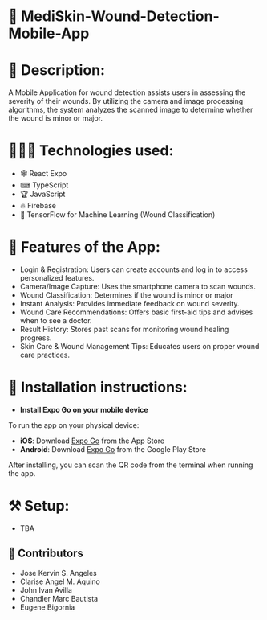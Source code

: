 # 📱 MediSkin-Wound-Detection-Mobile-App

# 📝 Description:
A Mobile Application for wound detection assists users in assessing the severity of their wounds. By utilizing the camera and image processing algorithms, the system analyzes the scanned image to determine whether the wound is minor or major.

# 👨‍💻🌐 Technologies used:
- 🕸 React Expo
- ⌨ TypeScript
- 🏆 JavaScript
- 🔥 Firebase
- 🤖 TensorFlow for Machine Learning (Wound Classification)

# 📲 Features of the App:
- Login & Registration: Users can create accounts and log in to access personalized features.
- Camera/Image Capture: Uses the smartphone camera to scan wounds.
- Wound Classification: Determines if the wound is minor or major
- Instant Analysis: Provides immediate feedback on wound severity.
- Wound Care Recommendations: Offers basic first-aid tips and advises when to see a doctor.
- Result History: Stores past scans for monitoring wound healing progress.
- Skin Care & Wound Management Tips: Educates users on proper wound care practices.

# 🧰 Installation instructions:
- **Install Expo Go on your mobile device**

To run the app on your physical device:

- **iOS**: Download [Expo Go](https://apps.apple.com/app/expo-go/id982107779) from the App Store
- **Android**: Download [Expo Go](https://play.google.com/store/apps/details?id=host.exp.exponent) from the Google Play Store

After installing, you can scan the QR code from the terminal when running the app.

# ⚒ Setup:
- TBA


## 👥 Contributors

- Jose Kervin S. Angeles
- Clarise Angel M. Aquino
- John Ivan Avilla
- Chandler Marc Bautista
- Eugene Bigornia
